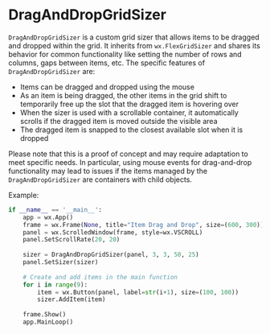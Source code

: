# DragAndDropGridSizer
`DragAndDropGridSizer` is a custom grid sizer that allows items to be dragged and dropped within the grid. It inherits from `wx.FlexGridSizer` and shares its behavior for common functionality like setting the number of rows and columns, gaps
between items, etc.
The specific features of `DragAndDropGridSizer` are:

* Items can be dragged and dropped using the mouse
* As an item is being dragged, the other items in the grid shift to temporarily free up the slot that the dragged item is hovering over
* When the sizer is used with a scrollable container, it automatically scrolls if the dragged item is moved outside the visible area
* The dragged item is snapped to the closest available slot when it is dropped

Please note that this is a proof of concept and may require adaptation to meet specific needs. In particular, using mouse events for drag-and-drop functionality may lead to issues if the items managed by the `DragAndDropGridSizer` are containers with child objects.

Example:
```python
if __name__ == '__main__':
    app = wx.App()
    frame = wx.Frame(None, title="Item Drag and Drop", size=(600, 300))
    panel = wx.ScrolledWindow(frame, style=wx.VSCROLL)
    panel.SetScrollRate(20, 20)
    
    sizer = DragAndDropGridSizer(panel, 3, 3, 50, 25)
    panel.SetSizer(sizer)
    
    # Create and add items in the main function
    for i in range(9):
        item = wx.Button(panel, label=str(i+1), size=(100, 100))
        sizer.AddItem(item)
        
    frame.Show()
    app.MainLoop()
```

